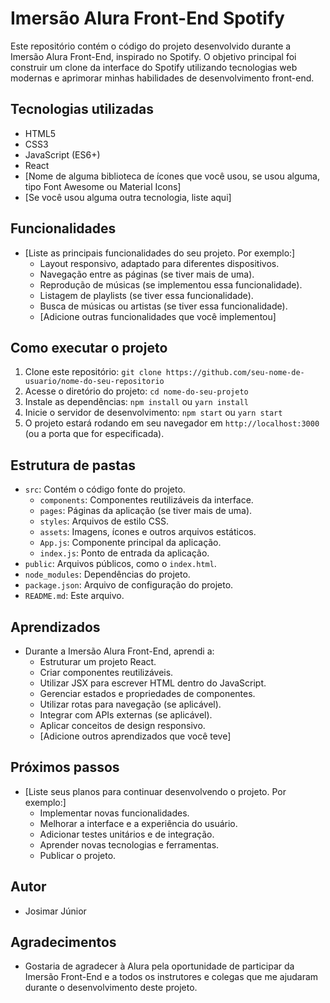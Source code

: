 # Imersão Alura Front-End Spotify

Este repositório contém o código do projeto desenvolvido durante a Imersão Alura Front-End, inspirado no Spotify. O objetivo principal foi construir um clone da interface do Spotify utilizando tecnologias web modernas e aprimorar minhas habilidades de desenvolvimento front-end.

## Tecnologias utilizadas

* HTML5
* CSS3
* JavaScript (ES6+)
* React
* [Nome de alguma biblioteca de ícones que você usou, se usou alguma, tipo Font Awesome ou Material Icons]
* [Se você usou alguma outra tecnologia, liste aqui]

## Funcionalidades

* [Liste as principais funcionalidades do seu projeto. Por exemplo:]
    * Layout responsivo, adaptado para diferentes dispositivos.
    * Navegação entre as páginas (se tiver mais de uma).
    * Reprodução de músicas (se implementou essa funcionalidade).
    * Listagem de playlists (se tiver essa funcionalidade).
    * Busca de músicas ou artistas (se tiver essa funcionalidade).
    * [Adicione outras funcionalidades que você implementou]

## Como executar o projeto

1. Clone este repositório: `git clone https://github.com/seu-nome-de-usuario/nome-do-seu-repositorio`
2. Acesse o diretório do projeto: `cd nome-do-seu-projeto`
3. Instale as dependências: `npm install` ou `yarn install`
4. Inicie o servidor de desenvolvimento: `npm start` ou `yarn start`
5. O projeto estará rodando em seu navegador em `http://localhost:3000` (ou a porta que for especificada).

## Estrutura de pastas

* `src`: Contém o código fonte do projeto.
    * `components`: Componentes reutilizáveis da interface.
    * `pages`: Páginas da aplicação (se tiver mais de uma).
    * `styles`: Arquivos de estilo CSS.
    * `assets`: Imagens, ícones e outros arquivos estáticos.
    * `App.js`: Componente principal da aplicação.
    * `index.js`: Ponto de entrada da aplicação.
* `public`: Arquivos públicos, como o `index.html`.
* `node_modules`: Dependências do projeto.
* `package.json`: Arquivo de configuração do projeto.
* `README.md`: Este arquivo.

## Aprendizados

* Durante a Imersão Alura Front-End, aprendi a:
    * Estruturar um projeto React.
    * Criar componentes reutilizáveis.
    * Utilizar JSX para escrever HTML dentro do JavaScript.
    * Gerenciar estados e propriedades de componentes.
    * Utilizar rotas para navegação (se aplicável).
    * Integrar com APIs externas (se aplicável).
    * Aplicar conceitos de design responsivo.
    * [Adicione outros aprendizados que você teve]

## Próximos passos

* [Liste seus planos para continuar desenvolvendo o projeto. Por exemplo:]
    * Implementar novas funcionalidades.
    * Melhorar a interface e a experiência do usuário.
    * Adicionar testes unitários e de integração.
    * Aprender novas tecnologias e ferramentas.
    * Publicar o projeto.

## Autor

* Josimar Júnior

## Agradecimentos

* Gostaria de agradecer à Alura pela oportunidade de participar da Imersão Front-End e a todos os instrutores e colegas que me ajudaram durante o desenvolvimento deste projeto.
